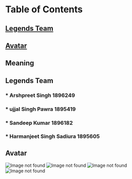 # Table of Contents
## [Legends Team](#Legends-Team)
## [Avatar](#Avatar)
## Meaning

## Legends Team
### * Arshpreet Singh 1896249
### * ujjal Singh Pawra 1895419
### * Sandeep Kumar 1896182
### * Harmanjeet Singh Sadiura 1895605

## Avatar
![Image not found](https://cdn.calciomercato.com/images/2018-10/ronaldo.juve.sorriso.2018.191.356x237.jpg)
![Image not found](https://pbs.twimg.com/profile_images/855363929626869760/g1J23quV.jpg)
![Image not found](https://timesofindia.indiatimes.com/photo/63924177.cms)
![Image not found](https://i.eurosport.com/2018/12/07/2477900-51456710-2560-1440.jpg?w=1050)
